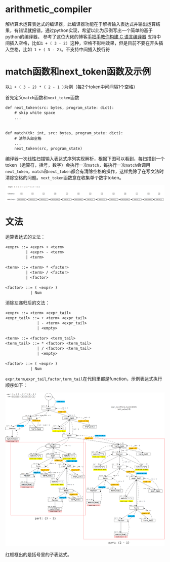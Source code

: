 # arithmetic_compiler
解析算术运算表达式的编译器，此编译器功能在于解析输入表达式并输出运算结果，有错误就报错，通过python实现，希望以此为示例写出一个简单的基于python的编译器。
参考了这位大佬的博客[手把手教你构建 C 语言编译器](https://lotabout.me/2015/write-a-C-interpreter-0/)
支持中间插入空格，比如`1 + ( 3 - 2) `这种，空格不影响效果，但是目前不要在开头插入空格，比如`  1 + ( 3 - 2) `。不支持中间插入换行符


# match函数和next_token函数及示例
以`1 + ( 3 - 2) * ( 2 - 1 )`为例（每2个token中间间隔1个空格）

首先定义`match`函数和`next_token`函数

```
def next_token(src: bytes, program_state: dict):
    # skip white space
    ...


def match(tk: int, src: bytes, program_state: dict):
    # 清除头部空格
    ...
    next_token(src, program_state)
```

编译器一次线性扫描输入表达式序列实现解析，根据下图可以看到，每扫描到一个token（运算符，括号，数字）会执行一次`match`，每执行一次`match`会调用`next_token`，`match`和`next_token`都会有清除空格的操作，这样免除了在写文法时清除空格的问题。`next_token`函数意在收集单个数字token。

![示例表达式token序列及match函数执行顺序](/__pycache__/execute.png)


# 文法

运算表达式的文法：
```
<expr> ::= <expr> + <term>
         | <expr> - <term>
         | <term>

<term> ::= <term> * <factor>
         | <term> / <factor>
         | <factor>

<factor> ::= ( <expr> )
           | Num
```

消除左递归后的文法：
```
<expr> ::= <term> <expr_tail>
<expr_tail> ::= + <term> <expr_tail>
              | - <term> <expr_tail>
              | <empty>

<term> ::= <factor> <term_tail>
<term_tail> ::= * <factor> <term_tail>
              | / <factor> <term_tail>
              | <empty>

<factor> ::= ( <expr> )
           | Num
```

`expr`,`term`,`expr_tail`,`factor`,`term_tail`在代码里都是function，示例表达式执行顺序如下：

![示例表达式token序列及match函数执行顺序](/__pycache__/expression.png)

红框框出的是括号里的子表达式。
